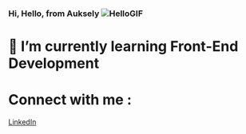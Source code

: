 ### Hi, Hello, from Auksely ![HelloGIF](https://user-images.githubusercontent.com/66599004/233654244-1bab5d3d-6398-4627-967c-79be234023bc.gif)

# 🌱 I’m currently learning Front-End Development


#  Connect with me :
[LinkedIn](https://www.linkedin.com/auksely)


